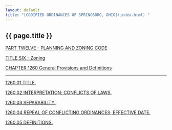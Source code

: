 ```yaml
---
layout: default 
title: "[CODIFIED ORDINANCES OF SPRINGBORO, OHIO](index.html) "
---
```


{{ page.title }}
----------------

[PART TWELVE - PLANNING AND ZONING CODE](465ba412.html)

[TITLE SIX - Zoning](4c61a412.html)

[CHAPTER 1260 General Provisions and Definitions](4c76a412.html)

---

[1260.01 TITLE.](4c84a412.html)

[1260.02 INTERPRETATION; CONFLICTS OF LAWS.](4c88a412.html)

[1260.03 SEPARABILITY.](4c8ca412.html)

[1260.04 REPEAL OF CONFLICTING ORDINANCES; EFFECTIVE
DATE.](4c90a412.html)

[1260.05 DEFINITIONS.](4c94a412.html)
